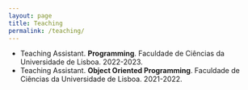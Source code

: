 ```yaml
---
layout: page
title: Teaching
permalink: /teaching/
---
```


* Teaching Assistant. **Programming**. Faculdade de Ciências da Universidade de Lisboa. 2022-2023.
* Teaching Assistant. **Object Oriented Programming**. Faculdade de Ciências da Universidade de Lisboa. 2021-2022.